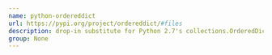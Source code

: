 ```yaml
---
name: python-ordereddict
url: https://pypi.org/project/ordereddict/#files
description: drop-in substitute for Python 2.7's collections.OrderedDict that works in Python 2.4-2.6. URL : https://pypi.org/project/ordereddict/#files Groups : None
group: None
---
```

